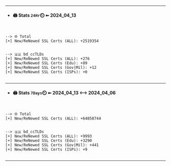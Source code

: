 

---
- #### 🖨️ **Stats** `24Hr`⏲️ ➼ 2024_04_13
```console


--> 🌐 Total
[+] New/ReNewed SSL Certs (ALL): +2519354


--> 🇧🇩 bd_ccTLDs
[+] New/ReNewed SSL Certs (ALL): +276
[+] New/ReNewed SSL Certs (Edu): +89
[+] New/ReNewed SSL Certs (Gov|Mil): +12
[+] New/ReNewed SSL Certs (ISPs): +0


```

---
- #### 🖨️ **Stats** `7Days`⏲️ ➼ 2024_04_13 <--> 2024_04_06
```console


--> 🌐 Total
[+] New/ReNewed SSL Certs (ALL): +64858744


--> 🇧🇩 bd_ccTLDs
[+] New/ReNewed SSL Certs (ALL): +9993
[+] New/ReNewed SSL Certs (Edu): +3290
[+] New/ReNewed SSL Certs (Gov|Mil): +441
[+] New/ReNewed SSL Certs (ISPs): +9


```

---

